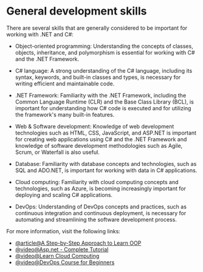# General development skills

There are several skills that are generally considered to be important for working with .NET and C#:

- Object-oriented programming: Understanding the concepts of classes, objects, inheritance, and polymorphism is essential for working with C# and the .NET Framework.

- C# language: A strong understanding of the C# language, including its syntax, keywords, and built-in classes and types, is necessary for writing efficient and maintainable code.

- .NET Framework: Familiarity with the .NET Framework, including the Common Language Runtime (CLR) and the Base Class Library (BCL), is important for understanding how C# code is executed and for utilizing the framework's many built-in features.

- Web & Software development: Knowledge of web development technologies such as HTML, CSS, JavaScript, and ASP.NET is important for creating web applications using C# and the .NET Framework and knowledge of software development methodologies such as Agile, Scrum, or Waterfall is also useful.

- Database: Familiarity with database concepts and technologies, such as SQL and ADO.NET, is important for working with data in C# applications.

- Cloud computing: Familiarity with cloud computing concepts and technologies, such as Azure, is becoming increasingly important for deploying and scaling C# applications.

- DevOps: Understanding of DevOps concepts and practices, such as continuous integration and continuous deployment, is necessary for automating and streamlining the software development process.

For more information, visit the following links:

- [@article@A Step-by-Step Approach to Learn OOP](https://www.geeksforgeeks.org/a-step-by-step-approach-to-learn-object-oriented-programming/)
- [@video@Asp.net - Complete Tutorial](https://www.youtube.com/watch?v=kdPtNMb8tPw)
- [@video@Learn Cloud Computing](https://www.youtube.com/watch?v=eWwK2FKWp0g)
- [@video@DevOps Course for Beginners](https://www.youtube.com/watch?v=hQcFE0RD0cQ)
